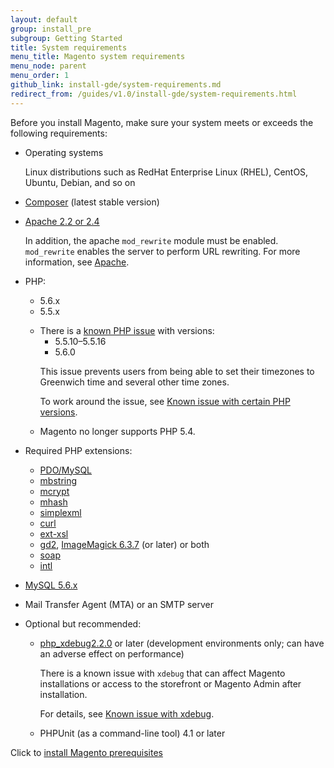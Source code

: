 ```yaml
---
layout: default
group: install_pre
subgroup: Getting Started
title: System requirements
menu_title: Magento system requirements
menu_node: parent
menu_order: 1
github_link: install-gde/system-requirements.md
redirect_from: /guides/v1.0/install-gde/system-requirements.html
---
```

 
<!-- This topic is referred to from Magento 2 code! Don't change the URL without informing engineering! -->
<!-- Referring file: app\bootstrap.php owned by core and setup\view\magento\setup\readiness-check\progress.phtml owned by Ogres -->

Before you install Magento, make sure your system meets or exceeds the following requirements:

*	Operating systems 

	Linux distributions such as RedHat Enterprise Linux (RHEL), CentOS, Ubuntu, Debian, and so on

*	<a href="https://getcomposer.org/download/" target="_blank">Composer</a> (latest stable version)
*	<a href="http://httpd.apache.org/download.cgi" target="_blank">Apache 2.2 or 2.4</a>
	
	In addition, the apache `mod_rewrite` module must be enabled. `mod_rewrite` enables the server to perform URL rewriting. For more information, see <a href="{{ site.gdeurl }}install-gde/prereq/apache.html">Apache</a>.
	
*	PHP:

	*	5.6.x
	*	5.5.x 

	<div class="bs-callout bs-callout-info" id="info">
	<span class="glyphicon-class">
  	<ul><li>There is a <a href="https://bugs.php.net/bug.php?id=66985" target="_blank">known PHP issue</a> with versions:
  		<ul><li>5.5.10&ndash;5.5.16</li>
		<li>5.6.0</li></ul>
	</li>
	<p>This issue prevents users from being able to set their timezones to Greenwich time and several other time zones. </p>
	<p>To work around the issue, see <a href="{{ site.gdeurl }}release-notes/known-issues.html#known-devrc-php">Known issue with certain PHP versions</a>.</p>
	<li>Magento no longer supports PHP 5.4.</li></ul></span>
	</div>

*	Required PHP extensions:

	*	<a href="http://php.net/manual/en/ref.pdo-mysql.php" target="_blank">PDO/MySQL</a>
	*	<a href="http://php.net/manual/en/book.mbstring.php" target="_blank">mbstring</a>
	*	<a href="http://php.net/manual/en/book.mcrypt.php" target="_blank">mcrypt</a>
	*	<a href="http://php.net/manual/en/book.mhash.php" target="_blank">mhash</a>
	*	<a href="http://php.net/manual/en/book.simplexml.php" target="_blank">simplexml</a>
	*	<a href="http://php.net/manual/en/book.curl.php" target="_blank">curl</a>
	*	<a href="http://php.net/manual/en/book.xsl.php" target="_blank">ext-xsl</a> 
	*	<a href="http://php.net/manual/en/book.image.php" target="_blank">gd2</a>, <a href="http://php.net/manual/en/book.imagick.php" target="_blank">ImageMagick 6.3.7</a> (or later) or both
	*	<a href="http://php.net/manual/en/book.soap.php" target="_blank">soap</a>
	*	<a href="http://php.net/manual/en/book.intl.php" target="_blank">intl</a>

*	<a href="http://dev.mysql.com/doc/refman/5.6/en/installing.html" target="_blank">MySQL 5.6.x</a>
*	Mail Transfer Agent (MTA) or an SMTP server
*	Optional but recommended:

	*	<a href="http://xdebug.org/download.php" target="_blank">php_xdebug2.2.0</a> or later (development environments only; can have an adverse effect on performance)

		<div class="bs-callout bs-callout-info" id="info">
  		<p>There is a known issue with <code>xdebug</code> that can affect Magento installations or access to the storefront or Magento Admin after installation.</p>
  		<p>For details, see <a href="{{ site.gdeurl }}release-notes/known-issues.html#known-devbeta-xdebug">Known issue with xdebug</a>.
		</div>

    *	PHPUnit (as a command-line tool) 4.1 or later

Click to <a href="{{ site.gdeurl }}install-gde/prereq/prereq-overview.html">install Magento prerequisites</a>